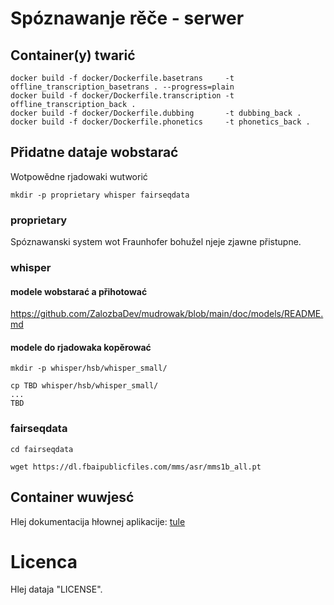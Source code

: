 # Spóznawanje rěče - serwer

## Container(y) twarić

```code
docker build -f docker/Dockerfile.basetrans     -t offline_transcription_basetrans . --progress=plain
docker build -f docker/Dockerfile.transcription -t offline_transcription_back .
docker build -f docker/Dockerfile.dubbing       -t dubbing_back .
docker build -f docker/Dockerfile.phonetics     -t phonetics_back .
```

## Přidatne dataje wobstarać

Wotpowědne rjadowaki wutworić

```code
mkdir -p proprietary whisper fairseqdata
```

### proprietary

Spóznawanski system wot Fraunhofer bohužel njeje zjawne přistupne.

### whisper

#### modele wobstarać a přihotować

https://github.com/ZalozbaDev/mudrowak/blob/main/doc/models/README.md

#### modele do rjadowaka kopěrować

```code
mkdir -p whisper/hsb/whisper_small/

cp TBD whisper/hsb/whisper_small/
...
TBD
```

### fairseqdata

```code
cd fairseqdata

wget https://dl.fbaipublicfiles.com/mms/asr/mms1b_all.pt
```

## Container wuwjesć

Hlej dokumentacija hłownej aplikacije: [tule](https://github.com/ZalozbaDev/uploader-recny-model) 

# Licenca

Hlej dataja "LICENSE".

